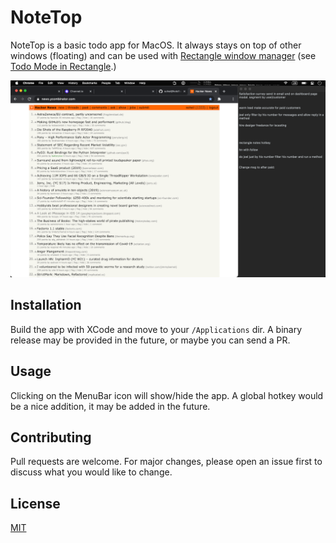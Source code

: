# NoteTop

NoteTop is a basic todo app for MacOS. It always stays on top of other windows (floating) and can be used with [Rectangle window manager](https://github.com/rxhanson/Rectangle) (see [Todo Mode in Rectangle](https://twitter.com/patrickc/status/1351650517869465601).)

![Screenshot](screeni.png)

## Installation

Build the app with XCode and move to your `/Applications` dir. A binary release may be provided in the future, or maybe you can send a PR.

## Usage

Clicking on the MenuBar icon will show/hide the app. A global hotkey would be a nice addition, it may be added in the future.

## Contributing
Pull requests are welcome. For major changes, please open an issue first to discuss what you would like to change.

## License
[MIT](https://choosealicense.com/licenses/mit/)
